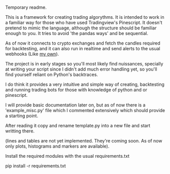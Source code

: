 Temporary readme.

This is a framework for creating trading algorythms. It is intended to work in a familiar way for those who have used Tradingview's Pinescript. It doesn't pretend to mimic the language, although the structure should be familiar enough to you. It tries to avoid 'the pandas ways' and be sequential.

As of now it connects to crypto exchanges and fetch the candles required for backtesting, and it can also run in realtime and send alerts to the usual webhooks (Like [my own](https://github.com/germangar/whook)).

The project is in early stages so you'll most likely find nuissances, specially at writing your script since I didn't add much error handling yet, so you'll find yourself reliant on Python's backtraces.

I do think it provides a very intuitive and simple way of creating, backtesting and running trading bots for those with knowledge of python and or pinescript.

I will provide basic documentation later on, but as of now there is a 'example_misc.py' file which I commented extensively which should provide a starting point.

After reading it copy and rename template.py into a new file and start writting there.

(lines and tables are not yet implemented. They're coming soon. As of now only plots, histograms and markers are available).


Install the required modules with the usual requirements.txt

pip install -r requirements.txt


